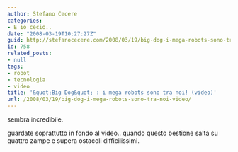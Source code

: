 ```yaml
---
author: Stefano Cecere
categories:
- E io cecio..
date: "2008-03-19T10:27:27Z"
guid: http://stefanocecere.com/2008/03/19/big-dog-i-mega-robots-sono-tra-noi-video/
id: 758
related_posts:
- null
tags:
- robot
- tecnologia
- video
title: '&quot;Big Dog&quot; : i mega robots sono tra noi! (video)'
url: /2008/03/19/big-dog-i-mega-robots-sono-tra-noi-video/
---
```


sembra incredibile.
  
guardate soprattutto in fondo al video.. quando questo bestione salta su quattro zampe e supera ostacoli difficilissimi.